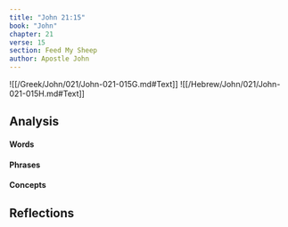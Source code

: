 ```yaml
---
title: "John 21:15"
book: "John"
chapter: 21
verse: 15
section: Feed My Sheep
author: Apostle John
---
```

![[/Greek/John/021/John-021-015G.md#Text]]
![[/Hebrew/John/021/John-021-015H.md#Text]]

## Analysis

#### Words

#### Phrases

#### Concepts

## Reflections
